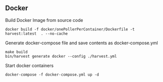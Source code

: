 ## Docker

Build Docker Image from source code

```
docker build -f docker/onePollerPerContainer/Dockerfile -t harvest:latest  . --no-cache
```

Generate docker-compose file and save contents as docker-compose.yml
```
make build
bin/harvest generate docker --config ./harvest.yml
```

Start docker containers

```
docker-compose -f docker-compose.yml up -d
```
